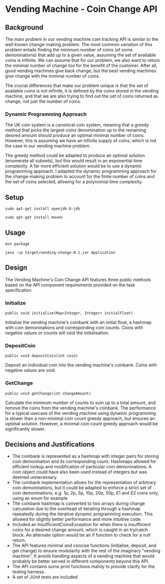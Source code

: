 # Vending Machine - Coin Change API

## Background

The main problem in our vending machine coin tracking API is similar to the well known change-making problem. The most common variation of this problem entails finding the minimum number of coins (of some demoninations) that add up to a given value, assuming the set of available coins is infinite. We can assume that for our problem, we also want to return the minimal number of change too for the benefit of the customer. After all, good vending machines give back change, but the best vending machines give change with the minimal number of coins.

The crucial differences that make our problem unique is that the set of available coins is not infinite, it is defined by the coins stored in the vending machine, and that we are also trying to find out the set of coins returned as change, not just the number of coins.

### Dynamic Programming Approach

The UK coin system is a canonical coin system, meaning that a greedy method that picks the largest coins denomination up to the remaining desired amount should produce an optimal minimal number of coins. However, this is assuming we have an infinite supply of coins, which is not the case in our vending machine problem.

The greedy method could be adapted to produce an optimal solution (enumerate all subsets), but this would result in an exponential time complexity. A far more efficient solution would be to use a dynamic programming approach. I adapted the dynamic programming approach for the change-making problem to account for the finite number of coins and the set of coins selected, allowing for a polynomial time complexity.

## Setup
`sudo apt-get install openjdk-8-jdk` 

`sudo apt-get install maven` 
## Usage
`mvn package` 

`java -cp target/vending-change-0.1.jar Application` 

## Design

The Vending Machine's Coin Change API features three public methods based on the API component requirements provided on the task specification. 

### Initialize
`public void initialize(Map<Integer, Integer> initialFloat)`

Initialize the vending machine's coinbank with an initial float, a hashmap with coin demoninations and corresponding coin counts. Coins with negative values or counts will void the initialisation.

### DepositCoin
`public void depositCoin(int coin)` 

Deposit an individual coin into the vending machine's coinbank. Coins with negative values are void.

### GetChange
`public void getChange(int changeAmount)` 

Calculate the minimum number of counts to sum up to a total amount, and remove the coins from the vending machine's coinbank. The performance for a typical usecase of the vending machine using dynamic programming is slower than a non-minimal coin count greedy approach, but ensures an optimal solution. However, a minimal coin count greedy approach would be significantly slower.

## Decisions and Justifications

* The coinbank is represented as a hashmap with integer pairs for storing coin demonination and its corresponding count. Hashmaps allowed for efficient lookup and modification of particular coin demoninations. A coin object could have also been used instead of integers but was deemed unnecessary.
* The coinbank implementation allows for the representation of arbitrary coin demoninations, but it could be adapted to enforce a strict set of coin demoninations, e.g. 1p, 2p, 5p, 10p, 20p, 50p, £1 and £2 coins only, using an enum for example
* The coinbank hashmap is converted to two arrays during change calculation due to the overhead of iterating through a hashmap repeatedly during the iterative dynamic programming execution. This allowed for slightly better performance and more intuitive code.
* Included an InsufficientCoinsException for when there is insufficient coins for a desired change amount, which is caught in an try/catch block. An alternate option would be an if function to check for a null return. 
* The API features minimal and concise functions (initialise, deposit, and get change) to ensure modularity with the rest of the imaginary "vending machine". It avoids handling aspects of a vending machine that would probably be better served in different components beyond this API. 
* The API contains some print functions mainly to provide clarify for the testing harness.
* A set of JUnit tests are included 